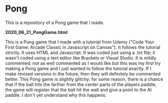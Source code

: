 # Pong
This is a repository of a Pong game that I made.

**2020_06_21_PongGame.html** 

This is a Pong game that I made with a tutorial from Udemy ("Code Your First Game: Arcade Classic in Javascript on Canvas"). It follows the tutorial strictly. It uses HTML and Javascript. It was coded just using a .txt file; it wasn't coded using a text editor like Brackets or Visual Studio. It is mildly commented; not as well commented as I would like but this was my first try making a Pong game and I just wanted to follow the tutorial exactly. If I make revised versions in the future, then they will definitely be commented better. This Pong game is slightly glitchy; for some reason, there is a chance that if the ball hits the farther from the center parts of the players paddle, the game will register that the ball hit the wall and give a point to the AI paddle. I don't yet understand why this happens.
